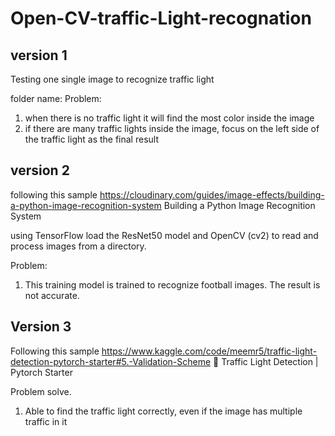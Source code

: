# Open-CV-traffic-Light-recognation

## version 1 

Testing one single image to recognize traffic light

folder name: 
Problem: 
1. when there is no traffic light  it will find the most color inside the image
2. if there are many traffic lights inside the image, focus on the left side of the traffic light as the final result


## version 2

following this sample https://cloudinary.com/guides/image-effects/building-a-python-image-recognition-system
Building a Python Image Recognition System

using TensorFlow load the ResNet50 model and OpenCV (cv2) to read and process images from a directory.


Problem:
1. This training model is trained to recognize football images. The result is not accurate.


## Version 3

Following this sample https://www.kaggle.com/code/meemr5/traffic-light-detection-pytorch-starter#5.-Validation-Scheme
🚦 Traffic Light Detection | Pytorch Starter

Problem solve.
1. Able to find the traffic light correctly, even if the image has multiple traffic in it
